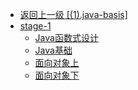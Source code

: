 - [返回上一级 [(1).java-basis]](java-notes/(1).java-basis/)
- [stage-1](java-notes/(1).java-basis/stage-1/)
  - [Java函数式设计](java-notes/(1).java-basis/stage-1/Java函数式设计.md)
  - [Java基础](java-notes/(1).java-basis/stage-1/Java基础.md)
  - [面向对象上](java-notes/(1).java-basis/stage-1/面向对象上.md)
  - [面向对象下](java-notes/(1).java-basis/stage-1/面向对象下.md)
